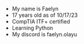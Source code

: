 - My name is Faelyn
- 17 years old as of 10/17/23
- CompTIA ITF+ certified
- Learning Python
- My discord is faelyn.olayu
